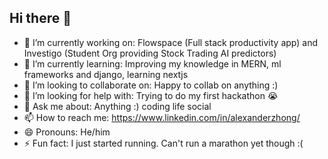## Hi there 👋

- 🔭 I’m currently working on: Flowspace (Full stack productivity app) and Investigo (Student Org providing Stock Trading AI predictors)
- 🌱 I’m currently learning: Improving my knowledge in MERN, ml frameworks and django, learning nextjs
- 👯 I’m looking to collaborate on: Happy to collab on anything :)
- 🤔 I’m looking for help with: Trying to do my first hackathon 😭
- 💬 Ask me about: Anything :) coding life social
- 📫 How to reach me: https://www.linkedin.com/in/alexanderzhong/
- 😄 Pronouns: He/him
- ⚡ Fun fact: I just started running. Can't run a marathon yet though :(

<!--
**alexander-zhong/alexander-zhong** is a ✨ _special_ ✨ repository because its `README.md` (this file) appears on your GitHub profile.

Here are some ideas to get you started:

- 🔭 I’m currently working on: Flowspace (Full stack productivity app) and Investigo (Student Org providing Stock Trading AI predictors)
- 🌱 I’m currently learning: Nextjs and ml frameworks
- 👯 I’m looking to collaborate on: Happy to collab on anything :)
- 🤔 I’m looking for help with: Trying to do my first hackathon 😭
- 💬 Ask me about: Anything :) Social life coding
- 📫 How to reach me: https://www.linkedin.com/in/alexanderzhong/
- 😄 Pronouns: He/him
- ⚡ Fun fact: I just started running. Can't run a marathon yet though :(
-->
